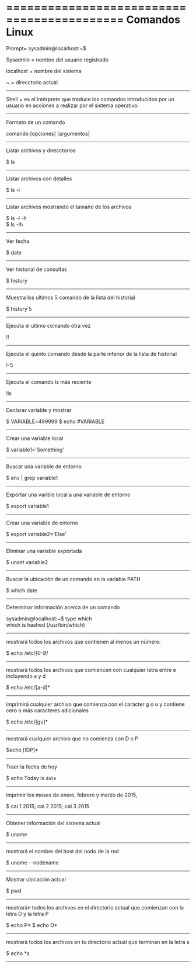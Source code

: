 ===========================================
Comandos Linux
===========================================
Prompt= sysadmin@localhost:~$

Sysadmin = nombre del usuario registrado

localhost = nombre del sistema

~ = direcctorio actual

-----
Shell = es el intérprete que traduce los comandos introducidos por un usuario en acciones a realizar por el sistema operativo.

-----
Formato de un comando

comando [opciones] [argumentos]

-----
Listar archivos y direcctorios

$ ls

------
Listar archivos con detalles

$ ls -l

------
Listar archivos mostrando el tamaño de los archivos

$ ls -l -h   
$ ls -lh

------
Ver fecha

$ date

------
Ver historial de consultas

$ history

------
Muestra los ultimos 5 comando de la lista del historial

$ history 5

------
Ejecuta el ultimo comando otra vez

!!

------
Ejecuta el quinto comando desde la parte inferior de la lista de historial

!-5

------
Ejecuta el comando ls más reciente

!ls

------
Declarar variable y mostrar

$ VARIABLE=499999
$ echo #VARIABLE

-----
Crear una variable local

$ variable1='Something'

-----
Buscar una variable de entorno

$ env | grep variable1 

-----
Exportar una varible local a una variable de entorno

$ export variable1

-----
Crear una variable de entorno

$ export variable2='Else'

-----
Eliminar una variable exportada

$ unset variable2

-----
Buscar la ubicación de un comando en la variable PATH

$ which date

----
Determinar información acerca de un comando

sysadmin@localhost:~$ type which                                       
which is hashed (/usr/bin/which)

-----
mostrará todos los archivos que contienen al menos un número:

$ echo /etc/*[0-9]*

-----
mostrará todos los archivos que comiencen con cualquier letra entre e incluyendo a y d

$ echo /etc/[a-d]*

-----
imprimirá cualquier archivo que comienza con el carácter g o u y contiene cero o más caracteres adicionales

$ echo /etc/[gu]*   

-----
mostrará cualquier archivo que no comienza con D o P

$echo [!DP]*

-----
Traer la fecha de hoy

$ echo Today is `date`

-----
imprimir los meses de enero, febrero y marzo de 2015,

$ cal 1 2015; cal 2 2015; cal 3 2015

-----
Obtener información del sistema actual

$ uname

-----
mostrará el nombre del host del nodo de la red

$ uname --nodename

-----
Mostrar ubicación actual

$ pwd

-----
mostrarán todos los archivos en el directorio actual que comienzan con la letra D y la letra P

$ echo P*
$ echo D*

-----
mostrará todos los archivos en tu directorio actual que terminan en la letra s

$ echo *s

-----

